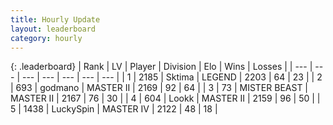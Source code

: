 ```yaml
---
title: Hourly Update
layout: leaderboard
category: hourly
---
```


{: .leaderboard}
| Rank | LV | Player | Division | Elo | Wins | Losses |
| --- | --- | --- | --- | --- | --- | --- |
| <span data-change="0">1</span> | 2185 | <span title="ID: 353063">Sktima</span> | LEGEND | <span data-change="0">2203</span> | <span data-change="0">64</span> | <span data-change="0">23</span> |
| <span data-change="0">2</span> | 693 | <span title="ID: 372074">godmano</span> | MASTER II | <span data-change="0">2169</span> | <span data-change="0">92</span> | <span data-change="0">64</span> |
| <span data-change="0">3</span> | 73 | <span title="ID: 727221">MISTER BEAST</span> | MASTER II | <span data-change="0">2167</span> | <span data-change="0">76</span> | <span data-change="0">30</span> |
| <span data-change="0">4</span> | 604 | <span title="ID: 675058">Lookk</span> | MASTER II | <span data-change="0">2159</span> | <span data-change="0">96</span> | <span data-change="0">50</span> |
| <span data-change="0">5</span> | 1438 | <span title="ID: 498412">LuckySpin</span> | MASTER IV | <span data-change="0">2122</span> | <span data-change="0">48</span> | <span data-change="0">18</span> |